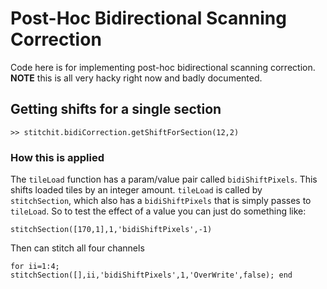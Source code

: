 # Post-Hoc Bidirectional Scanning Correction

Code here is for implementing post-hoc bidirectional scanning correction. 
**NOTE** this is all very hacky right now and badly documented. 

## Getting shifts for a single section

```
>> stitchit.bidiCorrection.getShiftForSection(12,2)
```



### How this is applied
The `tileLoad` function has a param/value pair called `bidiShiftPixels`. 
This shifts loaded tiles by an integer amount. 
`tileLoad` is called by `stitchSection`, which also has a `bidiShiftPixels` that is simply passes to `tileLoad`. 
So to test the effect of a value you can just do something like:
```
stitchSection([170,1],1,'bidiShiftPixels',-1)
```

Then can stitch all four channels
```
for ii=1:4; stitchSection([],ii,'bidiShiftPixels',1,'OverWrite',false); end  
```
